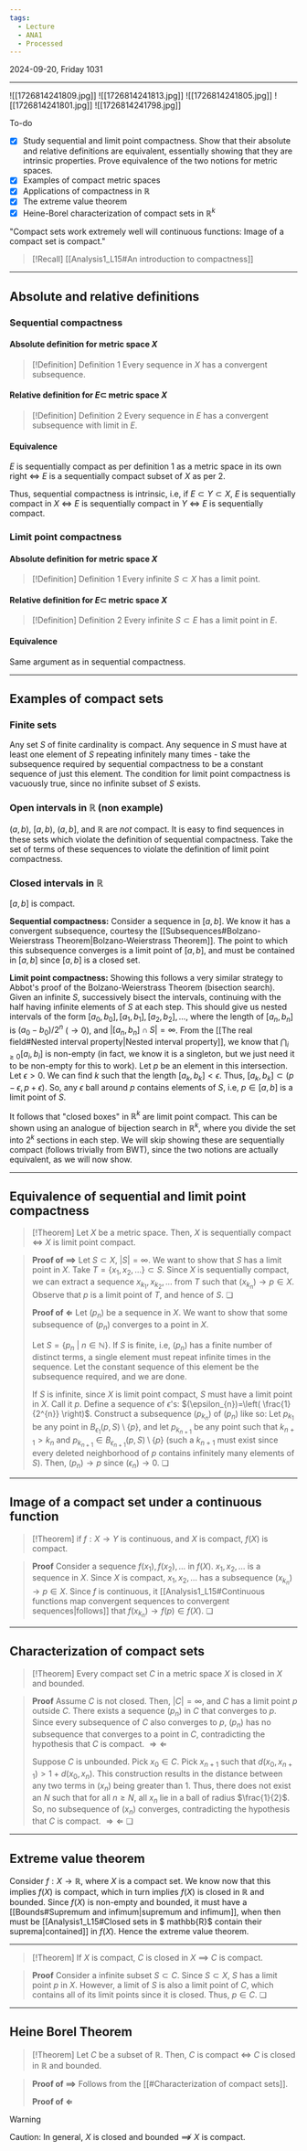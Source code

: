 ```yaml
---
tags:
  - Lecture
  - ANA1
  - Processed
---
```

2024-09-20, Friday
1031

---

![[1726814241809.jpg]]
![[1726814241813.jpg]]
![[1726814241805.jpg]]
![[1726814241801.jpg]]
![[1726814241798.jpg]]

To-do
- [x] Study sequential and limit point compactness. Show that their absolute and relative definitions are equivalent, essentially showing that they are intrinsic properties. Prove equivalence of the two notions for metric spaces.
- [x] Examples of compact metric spaces
- [x] Applications of compactness in $\mathbb{R}$
- [x] The extreme value theorem
- [x] Heine-Borel characterization of compact sets in $\mathbb{R}^{k}$ 

"Compact sets work extremely well will continuous functions: Image of a compact set is compact."

>[!Recall]
>[[Analysis1_L15#An introduction to compactness]]

---

## Absolute and relative definitions

### Sequential compactness

#### Absolute definition for metric space $X$

>[!Definition] Definition 1
>Every sequence in $X$ has a convergent subsequence.

#### Relative definition for $E\subset$ metric space $X$

>[!Definition] Definition 2
>Every sequence in $E$ has a convergent subsequence with limit in $E$.

#### Equivalence

$E$ is sequentially compact as per definition 1 as a metric space in its own right $\iff$ $E$ is a sequentially compact subset of $X$ as per 2.

Thus, sequential compactness is intrinsic, i.e, if $E\subset Y\subset X$, 
$E$ is sequentially compact in $X$ $\iff$ $E$ is sequentially compact in $Y$ $\iff$ $E$ is sequentially compact.

### Limit point compactness

#### Absolute definition for metric space $X$

>[!Definition] Definition 1
>Every infinite $S\subset X$ has a limit point.

#### Relative definition for $E\subset$ metric space $X$

>[!Definition] Definition 2
>Every infinite $S\subset E$ has a limit point in $E$. 

#### Equivalence

Same argument as in sequential compactness.

---
## Examples of compact sets

### Finite sets

Any set $S$ of finite cardinality is compact. Any sequence in $S$ must have at least one element of $S$ repeating infinitely many times - take the subsequence required by sequential compactness to be a constant sequence of just this element. The condition for limit point compactness is vacuously true, since no infinite subset of $S$ exists.

### Open intervals in $\mathbb{R}$ (non example)

$(a, b)$, $[a, b)$, $(a, b]$, and $\mathbb{R}$ are *not* compact. It is easy to find sequences in these sets which violate the definition of sequential compactness. Take the set of terms of these sequences to violate the definition of limit point compactness.

### Closed intervals in $\mathbb{R}$

$[a, b]$ is compact. 

**Sequential compactness:** Consider a sequence in $[a, b]$. We know it has a convergent subsequence, courtesy the [[Subsequences#Bolzano-Weierstrass Theorem|Bolzano-Weierstrass Theorem]]. The point to which this subsequence converges is a limit point of $[a, b]$, and must be contained in $[a, b]$ since $[a, b]$ is a closed set. 

**Limit point compactness:** Showing this follows a very similar strategy to Abbot's proof of the Bolzano-Weierstrass Theorem (bisection search). Given an infinite $S$, successively bisect the intervals, continuing with the half having infinite elements of $S$ at each step. This should give us nested intervals of the form $[a_{0}, b_{0}], [a_{1}, b_{1}], [a_{2}, b_{2}], \dots$, where the length of $[a_{n}, b_{n}]$ is $(a_{0}-b_{0})/2^{n}$ ($\to 0$), and $|[a_{n}, b_{n}]\cap S|=\infty$. From the [[The real field#Nested interval property|Nested interval property]], we know that $\bigcap_{i\geq 0}[a_{i}, b_{i}]$ is non-empty (in fact, we know it is a singleton, but we just need it to be non-empty for this to work). Let $p$ be an element in this intersection. Let $\epsilon>0$. We can find $k$ such that the length $[a_{k}, b_{k}]<\epsilon$. Thus, $[a_{k}, b_{k}]\subset(p-\epsilon, p+\epsilon)$. So, any $\epsilon$ ball around $p$ contains elements of $S$, i.e, $p\in[a, b]$ is a limit point of $S$. 

It follows that "closed boxes" in $\mathbb{R}^{k}$ are limit point compact. This can be shown using an analogue of bijection search in $\mathbb{R}^{k}$, where you divide the set into $2^{k}$ sections in each step. We will skip showing these are sequentially compact (follows trivially from BWT), since the two notions are actually equivalent, as we will now show.

---

## Equivalence of sequential and limit point compactness

>[!Theorem]
>Let $X$ be a metric space. Then, $X$ is sequentially compact $\iff$ $X$ is limit point compact.

>**Proof of $\implies$**
>Let $S\subset X$, $|S|=\infty$. We want to show that $S$ has a limit point in $X$. Take $T=\{ x_{1}, x_{2}, \dots \}\subset S$. Since $X$ is sequentially compact, we can extract a sequence $x_{k_{1}}, x_{k_{2}}, \dots$ from $T$ such that $(x_{k_{n}})\to p\in X$. Observe that $p$ is a limit point of $T$, and hence of $S$. ❏
>
>**Proof of $\Longleftarrow$**
>Let $(p_{n})$ be a sequence in $X$. We want to show that some subsequence of $(p_{n})$ converges to a point in $X$. 
>
>Let $S=\{ p_{n}\ |\ n\in \mathbb{N} \}$. If $S$ is finite, i.e, $(p_{n})$ has a finite number of distinct terms, a single element must repeat infinite times in the sequence. Let the constant sequence of this element be the subsequence required, and we are done.
>
>If $S$ is infinite, since $X$ is limit point compact, $S$ must have a limit point in $X$. Call it $p$. Define a sequence of $\epsilon$'s: $(\epsilon_{n})=\left( \frac{1}{2^{n}} \right)$. Construct a subsequence $(p_{k_{n}})$ of $(p_{n})$ like so: Let $p_{k_{1}}$ be any point in $B_{\epsilon_{1}}(p, S)\setminus \{ p \}$, and let $p_{k_{n+1}}$ be any point such that $k_{n+1}>k_{n}$ and $p_{k_{n+1}}\in B_{\epsilon_{n+1}}(p, S)\setminus \{ p \}$ (such a $k_{n+1}$ must exist since every deleted neighborhood of $p$ contains infinitely many elements of $S$). Then, $(p_{n})\to p$ since $(\epsilon_{n})\to 0$. ❏

---
## Image of a compact set under a continuous function

>[!Theorem]
>if $f:X\to Y$ is continuous, and $X$ is compact, $f(X)$ is compact.

>**Proof**
>Consider a sequence $f(x_{1}), f(x_{2}), \dots$ in $f(X)$. $x_{1}, x_{2}, \dots$ is a sequence in $X$. Since $X$ is compact, $x_{1}, x_{2}, \dots$ has a subsequence $(x_{k_{n}})\to p\in X$. Since $f$ is continuous, it [[Analysis1_L15#Continuous functions map convergent sequences to convergent sequences|follows]] that $f(x_{k_{n}})\to f(p)\in f(X)$. ❏

---
## Characterization of compact sets

>[!Theorem]
>Every compact set $C$ in a metric space $X$ is closed in $X$ and bounded.

>**Proof** 
>Assume $C$ is not closed. Then, $|C|=\infty$, and $C$ has a limit point $p$ outside $C$. There exists a sequence $(p_{n})$ in $C$ that converges to $p$. Since every subsequence of $C$ also converges to $p$, $(p_{n})$ has no subsequence that converges to a point in $C$, contradicting the hypothesis that $C$ is compact. $\Rightarrow\Leftarrow$
>
>Suppose $C$ is unbounded. Pick $x_{0}\in C$. Pick $x_{n+1}$ such that $d(x_{0}, x_{n+1})>1+d(x_{0}, x_{n})$. This construction results in the distance between any two terms in $(x_{n})$ being greater than 1. Thus, there does not exist an $N$ such that for all $n\ge N$, all $x_{n}$ lie in a ball of radius $\frac{1}{2}$. So, no subsequence of $(x_{n})$ converges, contradicting the hypothesis that $C$ is compact. $\Rightarrow\Leftarrow$ ❏

---
## Extreme value theorem

Consider $f:X\to \mathbb{R}$, where $X$ is a compact set. We know now that this implies $f(X)$ is compact, which in turn implies $f(X)$ is closed in $\mathbb{R}$ and bounded. Since $f(X)$ is non-empty and bounded, it must have a [[Bounds#Supremum and infimum|supremum and infimum]], when then must be [[Analysis1_L15#Closed sets in $ mathbb{R}$ contain their suprema|contained]] in $f(X)$. Hence the extreme value theorem.

---

>[!Theorem]
>If $X$ is compact, $C$ is closed in $X$ $\implies$ $C$ is compact.

>**Proof**
>Consider a infinite subset $S\subset C$. Since $S\subset X$, $S$ has a limit point $p$ in $X$. However, a limit of $S$ is also a limit point of $C$, which contains all of its limit points since it is closed. Thus, $p \in C$. ❏

---
## Heine Borel Theorem

>[!Theorem]
>Let $C$ be a subset of $\mathbb{R}$. Then, $C$ is compact $\iff$ $C$ is closed in $\mathbb{R}$ and bounded.

>**Proof of $\implies$** 
>Follows from the [[#Characterization of compact sets]].
>
>**Proof of $\Longleftarrow$**
>

>[!Warning]
>Caution: In general, $X$ is closed and bounded $\not\implies$ $X$ is compact.

